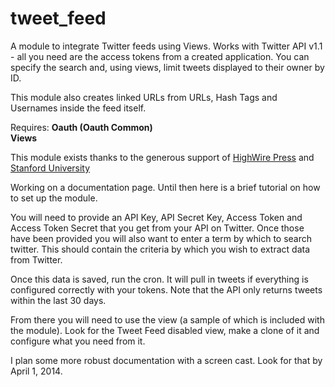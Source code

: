 tweet_feed
==========

A module to integrate Twitter feeds using Views. Works with Twitter API v1.1 - all you need are the access tokens from a created application. You can specify the search and, using views, limit tweets displayed to their owner by ID. 

This module also creates linked URLs from URLs, Hash Tags and Usernames inside the feed itself.

Requires:
<b>Oauth (Oauth Common)</b><br />
<b>Views</b>

This module exists thanks to the generous support of <a href="http://highwire.org">HighWire Press</a> and <a href="http://stanford.edu">Stanford University</a>

Working on a documentation page. Until then here is a brief tutorial on how to set up the module. 

You will need to provide an API Key, API Secret Key, Access Token and Access Token Secret that you get from your API on Twitter. Once those have been provided you will also want to enter a term by which to search twitter. This should contain the criteria by which you wish to extract data from Twitter.

Once this data is saved, run the cron. It will pull in tweets if everything is configured correctly with your tokens. Note that the API only returns tweets within the last 30 days.

From there you will need to use the view (a sample of which is included with the module). Look for the Tweet Feed disabled view, make a clone of it and configure what you need from it.

I plan some more robust documentation with a screen cast. Look for that by April 1, 2014.

